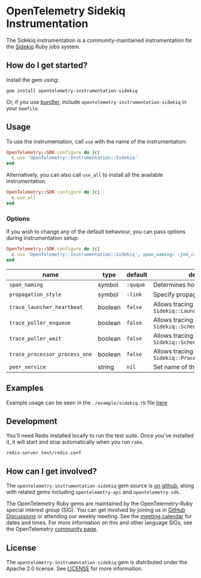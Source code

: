 # OpenTelemetry Sidekiq Instrumentation

The Sidekiq instrumentation is a community-maintained instrumentation for the [Sidekiq][sidekiq-home] Ruby jobs system.

## How do I get started?

Install the gem using:

```
gem install opentelemetry-instrumentation-sidekiq
```

Or, if you use [bundler][bundler-home], include `opentelemetry-instrumentation-sidekiq` in your `Gemfile`.

## Usage

To use the instrumentation, call `use` with the name of the instrumentation:

```ruby
OpenTelemetry::SDK.configure do |c|
  c.use 'OpenTelemetry::Instrumentation::Sidekiq'
end
```

Alternatively, you can also call `use_all` to install all the available instrumentation.

```ruby
OpenTelemetry::SDK.configure do |c|
  c.use_all
end
```

### Options

If you wish to change any of the default behaviour, you can pass options during instrumentation setup:

```ruby
OpenTelemetry::SDK.configure do |c|
  c.use 'OpenTelemetry::Instrumentation::Sidekiq', span_naming: :job_class
end
```

|name|type|default|description|
|---|---|---|---|
|`span_naming`|symbol|`:quque`|Determines how spans are named|
|`propagation_style`|symbol|`:link`|Specify propagation style|
|`trace_launcher_heartbeat`|boolean|`false`|Allows tracing `Sidekiq::Launcher#heartbeat`|
|`trace_poller_enqueue`|boolean|`false`|Allows tracing `Sidekiq::Scheduled::Poller#enqueue`|
|`trace_poller_wait`|boolean|`false`|Allows tracing `Sidekiq::Scheduled::Poller#wait`|
|`trace_processor_process_one`|boolean|`false`|Allows tracing `Sidekiq::Processor#process_one`|
|`peer_service`|string|`nil`|Set name of the remote service|

## Examples

Example usage can be seen in the `./example/sidekiq.rb` file [here](https://github.com/open-telemetry/opentelemetry-ruby-contrib/blob/main/instrumentation/sidekiq/example/sidekiq.rb)

## Development

You'll need Redis installed locally to run the test suite. Once you've
installed it, it will start and stop automatically when you run `rake`.

```
redis-server test/redis.conf
```

## How can I get involved?

The `opentelemetry-instrumentation-sidekiq` gem source is [on github][repo-github], along with related gems including `opentelemetry-api` and `opentelemetry-sdk`.

The OpenTelemetry Ruby gems are maintained by the OpenTelemetry-Ruby special interest group (SIG). You can get involved by joining us in [GitHub Discussions][discussions-url] or attending our weekly meeting. See the [meeting calendar][community-meetings] for dates and times. For more information on this and other language SIGs, see the OpenTelemetry [community page][ruby-sig].

## License

The `opentelemetry-instrumentation-sidekiq` gem is distributed under the Apache 2.0 license. See [LICENSE][license-github] for more information.

[sidekiq-home]: https://github.com/mperham/sidekiq
[bundler-home]: https://bundler.io
[repo-github]: https://github.com/open-telemetry/opentelemetry-ruby
[license-github]: https://github.com/open-telemetry/opentelemetry-ruby-contrib/blob/main/LICENSE
[ruby-sig]: https://github.com/open-telemetry/community#ruby-sig
[community-meetings]: https://github.com/open-telemetry/community#community-meetings
[discussions-url]: https://github.com/open-telemetry/opentelemetry-ruby/discussions
